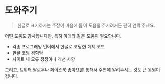 # 도와주기

> 한글로 표기하자는 주장이 마음에 들어 도움을 주시려거든 편히 연락 주세요.

어떤 도움도 감사합니다만, 특히 아래와 같은 도움이 필요합니다.

* 각종 프로그래밍 언어에서 한글로 코딩한 예제 코드
* 한글 코딩 경험담
* 사이트 내 오류 정정이나 개선 사항

그리고, 트위터 팔로우나 페이스북 좋아요를 통해서 주변에 알려주시는 것도 큰 응원이 됩니다.
